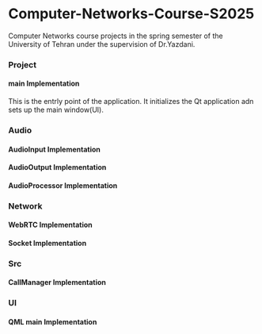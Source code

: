 # Computer-Networks-Course-S2025
Computer Networks course projects in the spring semester of the University of Tehran under the supervision of Dr.Yazdani. 

### Project
#### main Implementation
This is the entrly point of the application. It initializes the Qt application adn sets up the main window(UI).
### Audio
#### AudioInput Implementation
#### AudioOutput Implementation
#### AudioProcessor Implementation
### Network
#### WebRTC Implementation
#### Socket Implementation
### Src
#### CallManager Implementation
### UI
#### QML main Implementation

